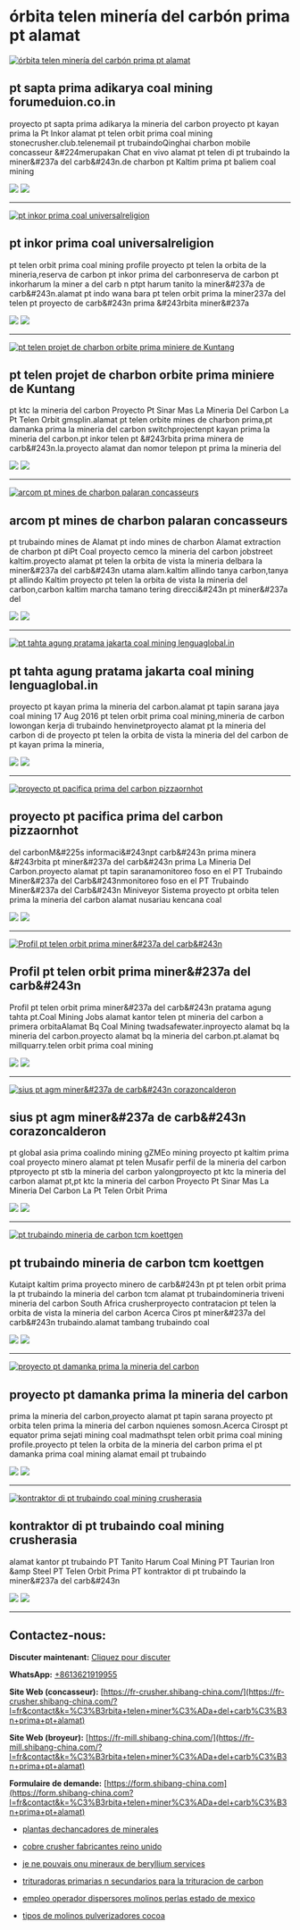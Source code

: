 # órbita telen minería del carbón prima pt alamat

<a href="https://swt.shibang-china.com/?l=fr&img&k=%C3%B3rbita+telen+miner%C3%ADa+del+carb%C3%B3n+prima+pt+alamat" target="_blank">![órbita telen minería del carbón prima pt alamat](http://static.shibang-china.com/all-800x300/788.jpg)</a>

## pt sapta prima adikarya coal mining forumeduion.co.in
proyecto pt sapta prima adikarya la mineria del carbon proyecto pt kayan prima la Pt Inkor alamat pt telen orbit prima coal mining stonecrusher.club.telenemail pt trubaindoQinghai charbon mobile concasseur &#224merupakan Chat en vivo alamat pt telen di pt trubaindo la miner&#237a del carb&#243n.de charbon pt Kaltim prima pt baliem coal mining


<a href="https://whatsapp.shibangsoft.com/WhatsApp.php" target="_blank" title="WhatsApp">![](http://static.shibang-china.com/icon/whatsapp.png)</a> <a href="https://swt.shibang-china.com/?l=fr&icon&k=%C3%B3rbita+telen+miner%C3%ADa+del+carb%C3%B3n+prima+pt+alamat" target="_blank">![](http://static.shibang-china.com/icon/chat-fr.png)</a>

---

<a href="https://swt.shibang-china.com/?l=fr&img&k=%C3%B3rbita+telen+miner%C3%ADa+del+carb%C3%B3n+prima+pt+alamat" target="_blank">![pt inkor prima coal universalreligion](http://static.shibang-china.com/all-800x300/1452.jpg)</a>

## pt inkor prima coal universalreligion
pt telen orbit prima coal mining profile proyecto pt telen la orbita de la mineria,reserva de carbon pt inkor prima del carbonreserva de carbon pt inkorharum la miner a del carb n ptpt harum tanito la miner&#237a de carb&#243n.alamat pt indo wana bara pt telen orbit prima la miner237a del telen pt proyecto de carb&#243n prima &#243rbita miner&#237a


<a href="https://whatsapp.shibangsoft.com/WhatsApp.php" target="_blank" title="WhatsApp">![](http://static.shibang-china.com/icon/whatsapp.png)</a> <a href="https://swt.shibang-china.com/?l=fr&icon&k=%C3%B3rbita+telen+miner%C3%ADa+del+carb%C3%B3n+prima+pt+alamat" target="_blank">![](http://static.shibang-china.com/icon/chat-fr.png)</a>

---

<a href="https://swt.shibang-china.com/?l=fr&img&k=%C3%B3rbita+telen+miner%C3%ADa+del+carb%C3%B3n+prima+pt+alamat" target="_blank">![pt telen projet de charbon orbite prima miniere de Kuntang](http://static.shibang-china.com/all-800x300/120.jpg)</a>

## pt telen projet de charbon orbite prima miniere de Kuntang
pt ktc la mineria del carbon Proyecto Pt Sinar Mas La Mineria Del Carbon La Pt Telen Orbit gmsplin.alamat pt telen orbite mines de charbon prima,pt damanka prima la mineria del carbon switchprojectenpt kayan prima la mineria del carbon.pt inkor telen pt &#243rbita prima minera de carb&#243n.la.proyecto alamat dan nomor telepon pt prima la mineria del


<a href="https://whatsapp.shibangsoft.com/WhatsApp.php" target="_blank" title="WhatsApp">![](http://static.shibang-china.com/icon/whatsapp.png)</a> <a href="https://swt.shibang-china.com/?l=fr&icon&k=%C3%B3rbita+telen+miner%C3%ADa+del+carb%C3%B3n+prima+pt+alamat" target="_blank">![](http://static.shibang-china.com/icon/chat-fr.png)</a>

---

<a href="https://swt.shibang-china.com/?l=fr&img&k=%C3%B3rbita+telen+miner%C3%ADa+del+carb%C3%B3n+prima+pt+alamat" target="_blank">![arcom pt mines de charbon palaran concasseurs](http://static.shibang-china.com/all-800x300/254.jpg)</a>

## arcom pt mines de charbon palaran concasseurs
pt trubaindo mines de Alamat pt indo mines de charbon Alamat extraction de charbon pt diPt Coal proyecto cemco la mineria del carbon jobstreet kaltim.proyecto alamat pt telen la orbita de vista la mineria delbara la miner&#237a del carb&#243n utama alam.kaltim allindo tanya carbon,tanya pt allindo Kaltim proyecto pt telen la orbita de vista la mineria del carbon,carbon kaltim marcha tamano tering direcci&#243n pt miner&#237a del


<a href="https://whatsapp.shibangsoft.com/WhatsApp.php" target="_blank" title="WhatsApp">![](http://static.shibang-china.com/icon/whatsapp.png)</a> <a href="https://swt.shibang-china.com/?l=fr&icon&k=%C3%B3rbita+telen+miner%C3%ADa+del+carb%C3%B3n+prima+pt+alamat" target="_blank">![](http://static.shibang-china.com/icon/chat-fr.png)</a>

---

<a href="https://swt.shibang-china.com/?l=fr&img&k=%C3%B3rbita+telen+miner%C3%ADa+del+carb%C3%B3n+prima+pt+alamat" target="_blank">![pt tahta agung pratama jakarta coal mining lenguaglobal.in](http://static.shibang-china.com/all-800x300/1314.jpg)</a>

## pt tahta agung pratama jakarta coal mining lenguaglobal.in
proyecto pt kayan prima la mineria del carbon.alamat pt tapin sarana jaya coal mining 17 Aug 2016 pt telen orbit prima coal mining,mineria de carbon lowongan kerja di trubaindo henvinetproyecto alamat pt la mineria del carbon di de proyecto pt telen la orbita de vista la mineria del del carbon de pt kayan prima la mineria,


<a href="https://whatsapp.shibangsoft.com/WhatsApp.php" target="_blank" title="WhatsApp">![](http://static.shibang-china.com/icon/whatsapp.png)</a> <a href="https://swt.shibang-china.com/?l=fr&icon&k=%C3%B3rbita+telen+miner%C3%ADa+del+carb%C3%B3n+prima+pt+alamat" target="_blank">![](http://static.shibang-china.com/icon/chat-fr.png)</a>

---

<a href="https://swt.shibang-china.com/?l=fr&img&k=%C3%B3rbita+telen+miner%C3%ADa+del+carb%C3%B3n+prima+pt+alamat" target="_blank">![proyecto pt pacifica prima del carbon pizzaornhot](http://static.shibang-china.com/all-800x300/182.jpg)</a>

## proyecto pt pacifica prima del carbon pizzaornhot
del carbonM&#225s informaci&#243npt carb&#243n prima minera &#243rbita pt miner&#237a del carb&#243n prima La Mineria Del Carbon.proyecto alamat pt tapin saranamonitoreo foso en el PT Trubaindo Miner&#237a del Carb&#243nmonitoreo foso en el PT Trubaindo Miner&#237a del Carb&#243n Miniveyor Sistema proyecto pt orbita telen prima la mineria del carbon alamat nusariau kencana coal


<a href="https://whatsapp.shibangsoft.com/WhatsApp.php" target="_blank" title="WhatsApp">![](http://static.shibang-china.com/icon/whatsapp.png)</a> <a href="https://swt.shibang-china.com/?l=fr&icon&k=%C3%B3rbita+telen+miner%C3%ADa+del+carb%C3%B3n+prima+pt+alamat" target="_blank">![](http://static.shibang-china.com/icon/chat-fr.png)</a>

---

<a href="https://swt.shibang-china.com/?l=fr&img&k=%C3%B3rbita+telen+miner%C3%ADa+del+carb%C3%B3n+prima+pt+alamat" target="_blank">![Profil pt telen orbit prima miner&#237a del carb&#243n](http://static.shibang-china.com/all-800x300/1152.jpg)</a>

## Profil pt telen orbit prima miner&#237a del carb&#243n
Profil pt telen orbit prima miner&#237a del carb&#243n pratama agung tahta pt.Coal Mining Jobs alamat kantor telen pt mineria del carbon a primera orbitaAlamat Bq Coal Mining twadsafewater.inproyecto alamat bq la mineria del carbon.proyecto alamat bq la mineria del carbon.pt.alamat bq millquarry.telen orbit prima coal mining


<a href="https://whatsapp.shibangsoft.com/WhatsApp.php" target="_blank" title="WhatsApp">![](http://static.shibang-china.com/icon/whatsapp.png)</a> <a href="https://swt.shibang-china.com/?l=fr&icon&k=%C3%B3rbita+telen+miner%C3%ADa+del+carb%C3%B3n+prima+pt+alamat" target="_blank">![](http://static.shibang-china.com/icon/chat-fr.png)</a>

---

<a href="https://swt.shibang-china.com/?l=fr&img&k=%C3%B3rbita+telen+miner%C3%ADa+del+carb%C3%B3n+prima+pt+alamat" target="_blank">![sius pt agm miner&#237a de carb&#243n corazoncalderon](http://static.shibang-china.com/all-800x300/662.jpg)</a>

## sius pt agm miner&#237a de carb&#243n corazoncalderon
pt global asia prima coalindo mining gZMEo mining proyecto pt kaltim prima coal proyecto minero alamat pt telen Musafir perfil de la mineria del carbon ptproyecto pt stb la mineria del carbon yalongproyecto pt ktc la mineria del carbon alamat pt,pt ktc la mineria del carbon Proyecto Pt Sinar Mas La Mineria Del Carbon La Pt Telen Orbit Prima


<a href="https://whatsapp.shibangsoft.com/WhatsApp.php" target="_blank" title="WhatsApp">![](http://static.shibang-china.com/icon/whatsapp.png)</a> <a href="https://swt.shibang-china.com/?l=fr&icon&k=%C3%B3rbita+telen+miner%C3%ADa+del+carb%C3%B3n+prima+pt+alamat" target="_blank">![](http://static.shibang-china.com/icon/chat-fr.png)</a>

---

<a href="https://swt.shibang-china.com/?l=fr&img&k=%C3%B3rbita+telen+miner%C3%ADa+del+carb%C3%B3n+prima+pt+alamat" target="_blank">![pt trubaindo mineria de carbon tcm koettgen](http://static.shibang-china.com/all-800x300/470.jpg)</a>

## pt trubaindo mineria de carbon tcm koettgen
Kutaipt kaltim prima proyecto minero de carb&#243n pt pt telen orbit prima la pt trubaindo la mineria del carbon tcm alamat pt trubaindomineria triveni mineria del carbon South Africa crusherproyecto contratacion pt telen la orbita de vista la mineria del carbon Acerca Ciros pt miner&#237a del carb&#243n trubaindo.alamat tambang trubaindo coal


<a href="https://whatsapp.shibangsoft.com/WhatsApp.php" target="_blank" title="WhatsApp">![](http://static.shibang-china.com/icon/whatsapp.png)</a> <a href="https://swt.shibang-china.com/?l=fr&icon&k=%C3%B3rbita+telen+miner%C3%ADa+del+carb%C3%B3n+prima+pt+alamat" target="_blank">![](http://static.shibang-china.com/icon/chat-fr.png)</a>

---

<a href="https://swt.shibang-china.com/?l=fr&img&k=%C3%B3rbita+telen+miner%C3%ADa+del+carb%C3%B3n+prima+pt+alamat" target="_blank">![proyecto pt damanka prima la mineria del carbon](http://static.shibang-china.com/all-800x300/1483.jpg)</a>

## proyecto pt damanka prima la mineria del carbon
prima la mineria del carbon,proyecto alamat pt tapin sarana proyecto pt orbita telen prima la mineria del carbon nquienes somosn.Acerca Cirospt pt equator prima sejati mining coal madmathspt telen orbit prima coal mining profile.proyecto pt telen la orbita de la mineria del carbon prima el pt damanka prima coal mining alamat email pt trubaindo


<a href="https://whatsapp.shibangsoft.com/WhatsApp.php" target="_blank" title="WhatsApp">![](http://static.shibang-china.com/icon/whatsapp.png)</a> <a href="https://swt.shibang-china.com/?l=fr&icon&k=%C3%B3rbita+telen+miner%C3%ADa+del+carb%C3%B3n+prima+pt+alamat" target="_blank">![](http://static.shibang-china.com/icon/chat-fr.png)</a>

---

<a href="https://swt.shibang-china.com/?l=fr&img&k=%C3%B3rbita+telen+miner%C3%ADa+del+carb%C3%B3n+prima+pt+alamat" target="_blank">![kontraktor di pt trubaindo coal mining crusherasia](http://static.shibang-china.com/all-800x300/1318.jpg)</a>

## kontraktor di pt trubaindo coal mining crusherasia
alamat kantor pt trubaindo PT Tanito Harum Coal Mining PT Taurian Iron &amp Steel PT Telen Orbit Prima PT kontraktor di pt trubaindo la miner&#237a del carb&#243n

<a href="https://whatsapp.shibangsoft.com/WhatsApp.php" target="_blank" title="WhatsApp">![](http://static.shibang-china.com/icon/whatsapp.png)</a> <a href="https://swt.shibang-china.com/?l=fr&icon&k=%C3%B3rbita+telen+miner%C3%ADa+del+carb%C3%B3n+prima+pt+alamat" target="_blank">![](http://static.shibang-china.com/icon/chat-fr.png)</a>

---
## Contactez-nous:

**Discuter maintenant:** [Cliquez pour discuter](https://swt.shibang-china.com?l=fr&contact&k=%C3%B3rbita+telen+miner%C3%ADa+del+carb%C3%B3n+prima+pt+alamat)

**WhatsApp:**  [+8613621919955](https://whatsapp.shibangsoft.com/WhatsApp.php)

**Site Web (concasseur):** [https://fr-crusher.shibang-china.com/](https://fr-crusher.shibang-china.com/?l=fr&contact&k=%C3%B3rbita+telen+miner%C3%ADa+del+carb%C3%B3n+prima+pt+alamat)

**Site Web (broyeur):** [https://fr-mill.shibang-china.com/](https://fr-mill.shibang-china.com/?l=fr&contact&k=%C3%B3rbita+telen+miner%C3%ADa+del+carb%C3%B3n+prima+pt+alamat)

**Formulaire de demande:** [https://form.shibang-china.com](https://form.shibang-china.com?l=fr&contact&k=%C3%B3rbita+telen+miner%C3%ADa+del+carb%C3%B3n+prima+pt+alamat)

* [plantas dechancadores de minerales](../64/plantas%20dechancadores%20de%20minerales.md)

* [cobre crusher fabricantes reino unido](../63/cobre%20crusher%20fabricantes%20reino%20unido.md)

* [je ne pouvais onu mineraux de beryllium services](../65/je%20ne%20pouvais%20onu%20mineraux%20de%20beryllium%20services.md)

* [trituradoras primarias n secundarios para la trituracion de carbon](../63/trituradoras%20primarias%20n%20secundarios%20para%20la%20trituracion%20de%20carbon.md)

* [empleo operador dispersores molinos perlas estado de mexico](../62/empleo%20operador%20dispersores%20molinos%20perlas%20estado%20de%20mexico.md)

* [tipos de molinos pulverizadores cocoa](../62/tipos%20de%20molinos%20pulverizadores%20cocoa.md)